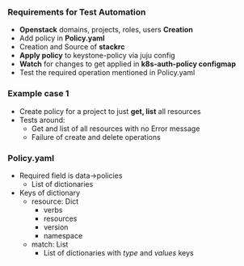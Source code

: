 ### Requirements for Test Automation

* **Openstack** domains, projects, roles, users **Creation**
* Add policy in **Policy.yaml**
* Creation and Source of **stackrc**
* **Apply policy** to keystone-policy via juju config
* **Watch** for changes to get applied in **k8s-auth-policy configmap**
* Test the required operation mentioned in Policy.yaml

### Example case 1
* Create policy for a project to just **get, list** all resources
* Tests around:
  * Get and list of all resources with no Error message
  * Failure of create and delete operations

### Policy.yaml
* Required field is data->policies
  * List of dictionaries
* Keys of dictionary
  * resource: Dict
    * verbs
    * resources
    * version
    * namespace
  * match: List
    * List of dictionaries with *type* and *values* keys
